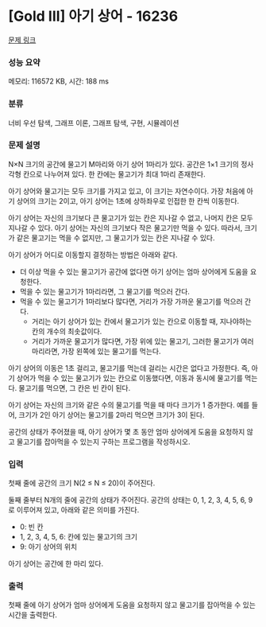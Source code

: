 # [Gold III] 아기 상어 - 16236 

[문제 링크](https://www.acmicpc.net/problem/16236) 

### 성능 요약

메모리: 116572 KB, 시간: 188 ms

### 분류

너비 우선 탐색, 그래프 이론, 그래프 탐색, 구현, 시뮬레이션

### 문제 설명

<p>N×N 크기의 공간에 물고기 M마리와 아기 상어 1마리가 있다. 공간은 1×1 크기의 정사각형 칸으로 나누어져 있다. 한 칸에는 물고기가 최대 1마리 존재한다.</p>

<p>아기 상어와 물고기는 모두 크기를 가지고 있고, 이 크기는 자연수이다. 가장 처음에 아기 상어의 크기는 2이고, 아기 상어는 1초에 상하좌우로 인접한 한 칸씩 이동한다.</p>

<p>아기 상어는 자신의 크기보다 큰 물고기가 있는 칸은 지나갈 수 없고, 나머지 칸은 모두 지나갈 수 있다. 아기 상어는 자신의 크기보다 작은 물고기만 먹을 수 있다. 따라서, 크기가 같은 물고기는 먹을 수 없지만, 그 물고기가 있는 칸은 지나갈 수 있다.</p>

<p>아기 상어가 어디로 이동할지 결정하는 방법은 아래와 같다.</p>

<ul>
	<li>더 이상 먹을 수 있는 물고기가 공간에 없다면 아기 상어는 엄마 상어에게 도움을 요청한다.</li>
	<li>먹을 수 있는 물고기가 1마리라면, 그 물고기를 먹으러 간다.</li>
	<li>먹을 수 있는 물고기가 1마리보다 많다면, 거리가 가장 가까운 물고기를 먹으러 간다.
	<ul>
		<li>거리는 아기 상어가 있는 칸에서 물고기가 있는 칸으로 이동할 때, 지나야하는 칸의 개수의 최솟값이다.</li>
		<li>거리가 가까운 물고기가 많다면, 가장 위에 있는 물고기, 그러한 물고기가 여러마리라면, 가장 왼쪽에 있는 물고기를 먹는다.</li>
	</ul>
	</li>
</ul>

<p>아기 상어의 이동은 1초 걸리고, 물고기를 먹는데 걸리는 시간은 없다고 가정한다. 즉, 아기 상어가 먹을 수 있는 물고기가 있는 칸으로 이동했다면, 이동과 동시에 물고기를 먹는다. 물고기를 먹으면, 그 칸은 빈 칸이 된다.</p>

<p>아기 상어는 자신의 크기와 같은 수의 물고기를 먹을 때 마다 크기가 1 증가한다. 예를 들어, 크기가 2인 아기 상어는 물고기를 2마리 먹으면 크기가 3이 된다.</p>

<p>공간의 상태가 주어졌을 때, 아기 상어가 몇 초 동안 엄마 상어에게 도움을 요청하지 않고 물고기를 잡아먹을 수 있는지 구하는 프로그램을 작성하시오.</p>

### 입력 

 <p>첫째 줄에 공간의 크기 N(2 ≤ N ≤ 20)이 주어진다.</p>

<p>둘째 줄부터 N개의 줄에 공간의 상태가 주어진다. 공간의 상태는 0, 1, 2, 3, 4, 5, 6, 9로 이루어져 있고, 아래와 같은 의미를 가진다.</p>

<ul>
	<li>0: 빈 칸</li>
	<li>1, 2, 3, 4, 5, 6: 칸에 있는 물고기의 크기</li>
	<li>9: 아기 상어의 위치</li>
</ul>

<p>아기 상어는 공간에 한 마리 있다.</p>

### 출력 

 <p>첫째 줄에 아기 상어가 엄마 상어에게 도움을 요청하지 않고 물고기를 잡아먹을 수 있는 시간을 출력한다.</p>


